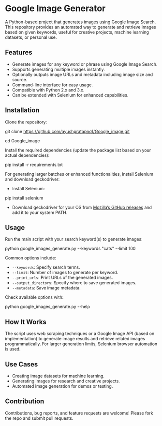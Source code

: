 # Google Image Generator

A Python-based project that generates images using Google Image Search. This repository provides an automated way to generate and retrieve images based on given keywords, useful for creative projects, machine learning datasets, or personal use.

## Features

- Generate images for any keyword or phrase using Google Image Search.
- Supports generating multiple images instantly.
- Optionally outputs image URLs and metadata including image size and source.
- Command-line interface for easy usage.
- Compatible with Python 2.x and 3.x.
- Can be extended with Selenium for enhanced capabilities.

## Installation

Clone the repository:

git clone https://github.com/ayushpratapno1/Google_image.git

cd Google_image


Install the required dependencies (update the package list based on your actual dependencies):

pip install -r requirements.txt

For generating larger batches or enhanced functionalities, install Selenium and download geckodriver:

- Install Selenium:

pip install selenium

- Download geckodriver for your OS from [Mozilla’s GitHub releases](https://github.com/mozilla/geckodriver/releases) and add it to your system PATH.

## Usage

Run the main script with your search keyword(s) to generate images:

python google_images_generate.py --keywords "cats" --limit 100

Common options include:

- `--keywords`: Specify search terms.
- `--limit`: Number of images to generate per keyword.
- `--print_urls`: Print URLs of the generated images.
- `--output_directory`: Specify where to save generated images.
- `--metadata`: Save image metadata.

Check available options with:

python google_images_generate.py --help

## How It Works

The script uses web scraping techniques or a Google Image API (based on implementation) to generate image results and retrieve related images programmatically. For larger generation limits, Selenium browser automation is used.

## Use Cases

- Creating image datasets for machine learning.
- Generating images for research and creative projects.
- Automated image generation for demos or testing.

## Contribution

Contributions, bug reports, and feature requests are welcome! Please fork the repo and submit pull requests.
